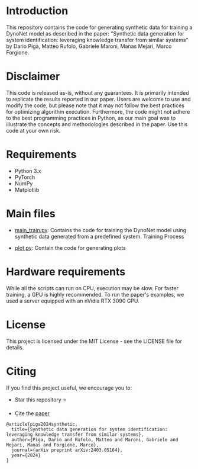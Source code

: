 # Introduction

This repository contains the code for generating synthetic data for training a DynoNet model as described in the paper: "Synthetic data generation for system identification: leveraging knowledge transfer from similar systems" by Dario Piga, Matteo Rufolo, Gabriele Maroni, Manas Mejari, Marco Forgione.

# Disclaimer

This code is released as-is, without any guarantees. It is primarily intended to replicate the results reported in our paper. Users are welcome to use and modify the code, but please note that it may not follow the best practices for optimizing algorithm execution. Furthermore, the code might not adhere to the best programming practices in Python, as our main goal was to illustrate the concepts and methodologies described in the paper. Use this code at your own risk.

# Requirements

*   Python 3.x
*   PyTorch
*   NumPy
*   Matplotlib


# Main files 

* [main_train.py](main_train.py): Contains the code for training the DynoNet model using synthetic data generated from a predefined system.
Training Process

* [plot.py](plot.py): Contain the code for generating plots

# Hardware requirements

While all the scripts can run on CPU, execution may be slow. For faster training, a GPU is highly recommended.
To run the paper's examples, we used a server equipped with an nVidia RTX 3090 GPU.

# License

This project is licensed under the MIT License - see the LICENSE file for details.

# Citing

If you find this project useful, we encourage you to:

* Star this repository :star: 

* Cite the [paper](https://arxiv.org/html/2403.05164v1)
```
@article{piga2024synthetic,
  title={Synthetic data generation for system identification: leveraging knowledge transfer from similar systems},
  author={Piga, Dario and Rufolo, Matteo and Maroni, Gabriele and Mejari, Manas and Forgione, Marco},
  journal={arXiv preprint arXiv:2403.05164},
  year={2024}
}
```
